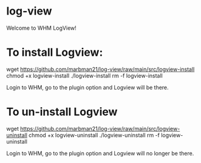 # log-view
Welcome to WHM LogView!

# To install Logview:
wget https://github.com/marbman21/log-view/raw/main/src/logview-install
chmod +x logview-install
./logview-install
rm -f logview-install

Login to WHM, go to the plugin option and Logview will be there.

 

# To un-install Logview
wget https://github.com/marbman21/log-view/raw/main/src/logview-uninstall
chmod +x logview-uninstall
./logview-uninstall
rm -f logview-uninstall

 Login to WHM, go to the plugin option and Logview will no longer be there.
